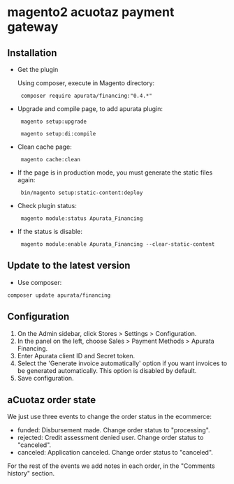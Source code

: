 # magento2 acuotaz payment gateway

## Installation
- Get the plugin

   Using composer, execute in Magento directory:
   
   ```
    composer require apurata/financing:"0.4.*"
   ```

- Upgrade and compile page, to add apurata plugin:

   ```
    magento setup:upgrade

    magento setup:di:compile
   ```

- Clean cache page:

   ```
    magento cache:clean
   ```

- If the page is in production mode, you must generate the static files again:

   ```
    bin/magento setup:static-content:deploy
   ```

- Check plugin status:

   ```
    magento module:status Apurata_Financing
   ```

- If the status is disable:

   ```
    magento module:enable Apurata_Financing --clear-static-content
   ```

## Update to the latest version

- Use composer:
```
composer update apurata/financing
```
## Configuration

1. On the Admin sidebar, click Stores > Settings > Configuration.
2. In the panel on the left, choose Sales > Payment Methods > Apurata Financing.
3. Enter Apurata client ID and Secret token.
4. Select the 'Generate invoice automatically' option if you want invoices to be generated automatically. This option is disabled by default.
5. Save configuration.

## aCuotaz order state

We just use three events to change the order status  in the ecommerce:

   - funded: Disbursement made. Change order status to "processing".
   - rejected: Credit assessment denied user. Change order status to "canceled".
   - canceled: Application canceled. Change order status to "canceled".
  
For the rest of the events we add notes in each order, in the "Comments history" section.


